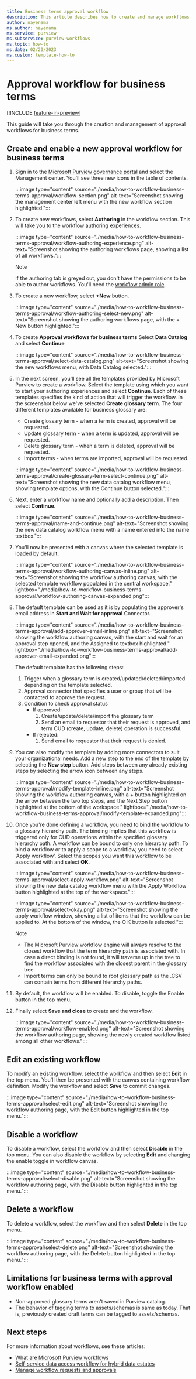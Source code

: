 ```yaml
---
title: Business terms approval workflow
description: This article describes how to create and manage workflows to approve business terms in Microsoft Purview.
author: nayenama
ms.author: nayenama
ms.service: purview
ms.subservice: purview-workflows
ms.topic: how-to
ms.date: 02/20/2023
ms.custom: template-how-to
---
```



# Approval workflow for business terms

[!INCLUDE [feature-in-preview](includes/feature-in-preview.md)]

This guide will take you through the creation and management of approval workflows for business terms.

## Create and enable a new approval workflow for business terms

1. Sign in to the [Microsoft Purview governance portal](https://web.purview.azure.com/resource/) and select the Management center. You'll see three new icons in the table of contents. 

    :::image type="content" source="./media/how-to-workflow-business-terms-approval/workflow-section.png" alt-text="Screenshot showing the management center left menu with the new workflow section highlighted.":::

1. To create new workflows, select **Authoring** in the workflow section. This will take you to the workflow authoring experiences.

    :::image type="content" source="./media/how-to-workflow-business-terms-approval/workflow-authoring-experience.png" alt-text="Screenshot showing the authoring workflows page, showing a list of all workflows.":::

    >[!NOTE]
    >If the authoring tab is greyed out, you don't have the permissions to be able to author workflows. You'll need the [workflow admin role](catalog-permissions.md).

1. To create a new workflow, select **+New** button. 

    :::image type="content" source="./media/how-to-workflow-business-terms-approval/workflow-authoring-select-new.png" alt-text="Screenshot showing the authoring workflows page, with the + New button highlighted.":::

1. To create **Approval workflows for business terms** Select **Data Catalog** and select **Continue**

    :::image type="content" source="./media/how-to-workflow-business-terms-approval/select-data-catalog.png" alt-text="Screenshot showing the new workflows menu, with Data Catalog selected.":::

1. In the next screen, you'll see all the templates provided by Microsoft Purview to create a workflow. Select the template using which you want to start your authoring experiences and select **Continue**. Each of these templates specifies the kind of action that will trigger the workflow. In the screenshot below we've selected **Create glossary term**.  The four different templates available for business glossary are:
    * Create glossary term - when a term is created, approval will be requested.
    * Update glossary term - when a term is updated, approval will be requested.
    * Delete glossary term - when a term is deleted, approval will be requested.
    * Import terms - when terms are imported, approval will be requested.
    
    :::image type="content" source="./media/how-to-workflow-business-terms-approval/create-glossary-term-select-continue.png" alt-text="Screenshot showing the new data catalog workflow menu, showing template options, with the Continue button selected.":::

1. Next, enter a workflow name and optionally add a description. Then select **Continue**.

    :::image type="content" source="./media/how-to-workflow-business-terms-approval/name-and-continue.png" alt-text="Screenshot showing the new data catalog workflow menu with a name entered into the name textbox.":::

1. You'll now be presented with a canvas where the selected template is loaded by default.
    
    :::image type="content" source="./media/how-to-workflow-business-terms-approval/workflow-authoring-canvas-inline.png" alt-text="Screenshot showing the workflow authoring canvas, with the selected template workflow populated in the central workspace." lightbox="./media/how-to-workflow-business-terms-approval/workflow-authoring-canvas-expanded.png":::

1. The default template can be used as it is by populating the approver's email address in **Start and Wait for approval** Connector. 

    :::image type="content" source="./media/how-to-workflow-business-terms-approval/add-approver-email-inline.png" alt-text="Screenshot showing the workflow authoring canvas, with the start and wait for an approval step opened, and the Assigned to textbox highlighted." lightbox="./media/how-to-workflow-business-terms-approval/add-approver-email-expanded.png":::

    The default template has the following steps: 
    1. Trigger when a glossary term is created/updated/deleted/imported depending on the template selected.
    1. Approval connector that specifies a user or group that will be contacted to approve the request.
    1. Condition to check approval status 
        - If approved:
            1. Create/update/delete/import the glossary term
            1. Send an email to requestor that their request is approved, and term CUD (create, update, delete) operation is successful.
        - If rejected:
            1. Send email to requestor that their request is denied. 

1. You can also modify the template by adding more connectors to suit your organizational needs. Add a new step to the end of the template by selecting the **New step** button. Add steps between any already existing steps by selecting the arrow icon between any steps.

    :::image type="content" source="./media/how-to-workflow-business-terms-approval/modify-template-inline.png" alt-text="Screenshot showing the workflow authoring canvas, with a + button highlighted on the arrow between the two top steps, and the Next Step button highlighted at the bottom of the workspace." lightbox="./media/how-to-workflow-business-terms-approval/modify-template-expanded.png":::

1. Once you're done defining a workflow, you need to bind the workflow to a glossary hierarchy path. The binding implies that this workflow is triggered only for CUD operations within the specified glossary hierarchy path. A workflow can be bound to only one hierarchy path. To bind a workflow or to apply a scope to a workflow, you need to select ‘Apply workflow’. Select the scopes you want this workflow to be associated with and select **OK**.

    :::image type="content" source="./media/how-to-workflow-business-terms-approval/select-apply-workflow.png" alt-text="Screenshot showing the new data catalog workflow menu with the Apply Workflow button highlighted at the top of the workspace.":::

    :::image type="content" source="./media/how-to-workflow-business-terms-approval/select-okay.png" alt-text="Screenshot showing the apply workflow window, showing a list of items that the workflow can be applied to. At the bottom of the window, the O K button is selected.":::

    >[!NOTE]
    > - The Microsoft Purview workflow engine will always resolve to the closest workflow that the term hierarchy path is associated with. In case a direct binding is not found, it will traverse up in the tree to find the workflow associated with the closest parent in the glossary tree. 
    > - Import terms can only be bound to root glossary path as the .CSV can contain terms from different hierarchy paths.

1. By default, the workflow will be enabled. To disable, toggle the Enable button in the top menu.

1. Finally select **Save and close** to create and the workflow.

    :::image type="content" source="./media/how-to-workflow-business-terms-approval/workflow-enabled.png" alt-text="Screenshot showing the workflow authoring page, showing the newly created workflow listed among all other workflows.":::

## Edit an existing workflow 

To modify an existing workflow, select the workflow and then select **Edit** in the top menu. You'll then be presented with the canvas containing workflow definition. Modify the workflow and select **Save** to commit changes.

:::image type="content" source="./media/how-to-workflow-business-terms-approval/select-edit.png" alt-text="Screenshot showing the workflow authoring page, with the Edit button highlighted in the top menu.":::

## Disable a workflow

To disable a workflow, select the workflow and then select **Disable** in the top menu. You can also disable the workflow by selecting **Edit** and changing the enable toggle in workflow canvas.

:::image type="content" source="./media/how-to-workflow-business-terms-approval/select-disable.png" alt-text="Screenshot showing the workflow authoring page, with the Disable button highlighted in the top menu.":::

## Delete a workflow

To delete a workflow, select the workflow and then select **Delete** in the top menu.

:::image type="content" source="./media/how-to-workflow-business-terms-approval/select-delete.png" alt-text="Screenshot showing the workflow authoring page, with the Delete button highlighted in the top menu.":::

## Limitations for business terms with approval workflow enabled  

* Non-approved glossary terms aren't saved in Purview catalog. 
* The behavior of tagging terms to assets/schemas is same as today. That is, previously created draft terms can be tagged to assets/schemas. 

## Next steps

For more information about workflows, see these articles:

- [What are Microsoft Purview workflows](concept-workflow.md)
- [Self-service data access workflow for hybrid data estates](how-to-workflow-self-service-data-access-hybrid.md)
- [Manage workflow requests and approvals](how-to-workflow-manage-requests-approvals.md)
